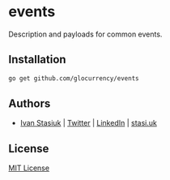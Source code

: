 # events
Description and payloads for common events.

## Installation

```bash
go get github.com/glocurrency/events
```

## Authors
- [Ivan Stasiuk](https://github.com/brokeyourbike) | [Twitter](https://twitter.com/brokeyourbike) | [LinkedIn](https://www.linkedin.com/in/brokeyourbike) | [stasi.uk](https://stasi.uk)

## License
[MIT License](https://github.com/glocurrency/events/blob/main/LICENSE)
